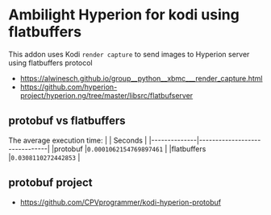 # Ambilight Hyperion for kodi using flatbuffers
This addon uses Kodi `render capture` to send images to Hyperion server using flatbuffers protocol
- https://alwinesch.github.io/group__python__xbmc___render_capture.html
- https://github.com/hyperion-project/hyperion.ng/tree/master/libsrc/flatbufserver

## protobuf vs flatbuffers
The average execution time:
|              |            Seconds            |
|--------------|-------------------------------|
|protobuf      |`0.0001062154769897461`        |
|flatbuffers   |`0.0308110272442853`           |

## protobuf project
- https://github.com/CPVprogrammer/kodi-hyperion-protobuf

